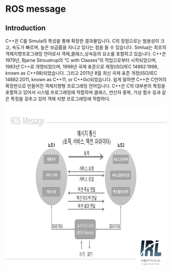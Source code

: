 # **ROS message**

## Introduction

C++은 C를 Simula의 특성을 통해 확장한 결과물입니다. 
C의 장점으로는 범용성이 크고, 속도가 빠르며, 높은 보급률을 지니고 있다는 점을 들 수 있습니다.
Simlua는 최초의 객체지향프로그래밍 언어로서 객체,클래스,상속등의 요소를 포함하고 있습니다.
C++은 1979년, Bjarne Stroustrup의 “C with Classes”의 작업으로부터 시작되었으며, 1983년 C++로 개명되었으며, 1998년 국제 표준으로 제정(ISO/IEC 14882:1998, known as C++98)되었습니다. 그리고 2011년 8월 최신 국제 표준 개정(ISO/IEC 14882:2011, known as C++11, or C++0x)되었습니다.
쉽게 말하면 C++은 C언어의 확장판으로 만들어진 객체지향형 프로그래밍 언어입니다.
C++은 C의 대부분의 특징을 포함하고 있어서 시스템 프로그래밍에 적합하며 클래스, 연산자 중복, 가상 함수 등과 같은 특징을 갖추고 있어 객체 지향 프로그래밍에 적합하다. 
  
<img src="./1.jpg"  width="930" height="500">

</p>
